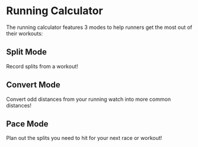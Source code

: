 # Running Calculator
The running calculator features 3 modes to help runners get the most out of their workouts:
## Split Mode
Record splits from a workout!
## Convert Mode
Convert odd distances from your running watch into more common distances!
## Pace Mode
Plan out the splits you need to hit for your next race or workout!
